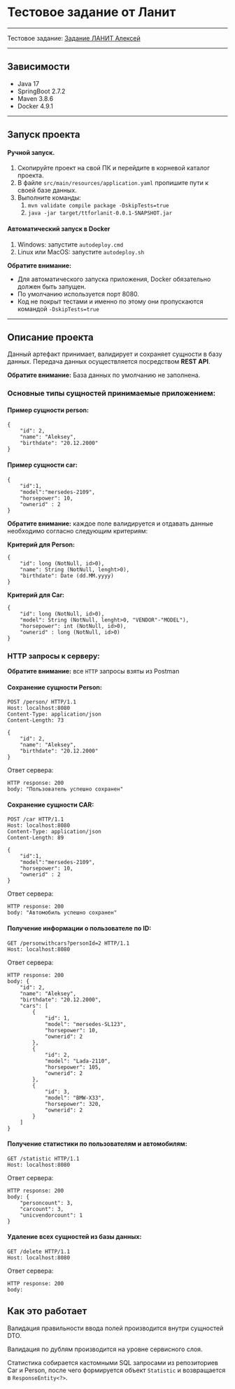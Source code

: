 # Тестовое задание от Ланит
***
Тестовое задание: [Задание ЛАНИТ Алексей](https://docs.google.com/document/d/1cxrfS9zFdvB6CIgnKb5KzDwiKwqN_LLXpaJ7X6ckfvI/edit?usp=sharing)

***

## Зависимости

* Java 17
* SpringBoot 2.7.2
* Maven 3.8.6
* Docker 4.9.1
***

## Запуск проекта

#### Ручной запуск.
1) Скопируйте проект на свой ПК и перейдите в корневой каталог проекта.
2) В файле `src/main/resources/application.yaml` пропишите пути к своей базе данных.
3) Выполните команды:
   1) `mvn validate compile package -DskipTests=true`
   2) `java -jar target/ttforlanit-0.0.1-SNAPSHOT.jar`

#### Автоматический запуск в Docker

1) Windows: запустите `autodeploy.cmd`
2) Linux или MacOS: запустите `autodeploy.sh`

**Обратите внимание:** 
* Для автоматического запуска приложения, Docker обязательно должен быть запущен.
* По умолчанию используется порт 8080.
* Код не покрыт тестами и именно по этому они пропускаются командой `-DskipTests=true`

***

## Описание проекта

Данный артефакт принимает, валидирует и сохраняет сущности в базу данных. Передача данных осуществляется посредством **REST API**.

**Обратите внимание:** База данных по умолчанию не заполнена.
### Основные типы сущностей принимаемые приложением:
#### Пример сущности person:
```
{
    "id": 2,
    "name": "Aleksey",
    "birthdate": "20.12.2000"
}
```
#### Пример сущности car:
```
{
    "id":1,
    "model":"mersedes-2109",
    "horsepower": 10,
    "ownerid" : 2
}
```
**Обратите внимание:** каждое поле валидируется и отдавать данные необходимо согласно следующим критериям:

**Критерий для Person:**
```
{
    "id": long (NotNull, id>0),
    "name": String (NotNull, lenght>0),
    "birthdate": Date (dd.MM.yyyy)
}
```
**Критерий для Car:**
```
{
    "id": long (NotNull, id>0),
    "model": String (NotNull, lenght>0, "VENDOR"-"MODEL"),
    "horsepower": int (NotNull, id>0),
    "ownerid" : long (NotNull, id>0)
}
```

### HTTP запросы к серверу:
**Обратите внимание:** все `HTTP` запросы взяты из Postman
#### Сохранение сущности Person:
```
POST /person/ HTTP/1.1
Host: localhost:8080
Content-Type: application/json
Content-Length: 73

{
    "id": 2,
    "name": "Aleksey",
    "birthdate": "20.12.2000"
}
```
Ответ сервера:
```
HTTP response: 200
body: "Пользователь успешно сохранен" 
```

#### Сохранение сущности CAR:
```
POST /car HTTP/1.1
Host: localhost:8080
Content-Type: application/json
Content-Length: 89

{
    "id":1,
    "model":"mersedes-2109",
    "horsepower": 10,
    "ownerid" : 2
}
```
Ответ сервера:
```
HTTP response: 200
body: "Автомобиль успешно сохранен" 
```

#### Получение информации о пользователе по ID:
```
GET /personwithcars?personId=2 HTTP/1.1
Host: localhost:8080
```
Ответ сервера:
```
HTTP response: 200
body: {
    "id": 2,
    "name": "Aleksey",
    "birthdate": "20.12.2000",
    "cars": [
        {
            "id": 1,
            "model": "mersedes-SL123",
            "horsepower": 10,
            "ownerid": 2
        },
        {
            "id": 2,
            "model": "Lada-2110",
            "horsepower": 105,
            "ownerid": 2
        },
        {
            "id": 3,
            "model": "BMW-X33",
            "horsepower": 320,
            "ownerid": 2
        }
    ]
}
```
#### Получение статистики по пользователям и автомобилям:
```
GET /statistic HTTP/1.1
Host: localhost:8080
```
Ответ сервера:
```
HTTP response: 200
body: {
    "personcount": 3,
    "carcount": 3,
    "unicvendorcount": 1
}
```
#### Удаление всех сущностей из базы данных:
```
GET /delete HTTP/1.1
Host: localhost:8080
```
Ответ сервера:
```
HTTP response: 200
body: 
```

## Как это работает
Валидация правильности ввода полей производится внутри сущностей DTO.

Валидация по дублям производится на уровне сервисного слоя.

Статистика собирается кастомными SQL запросами из репозиториев Car и Person, после чего формируется объект `Statistic` и возвращается в `ResponseEntity<?>`.




